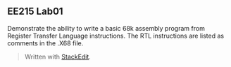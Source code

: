 ## EE215 Lab01 ##
Demonstrate the ability to write a basic 68k assembly program from Register Transfer Language instructions. The RTL instructions are listed as comments in the .X68 file.

> Written with [StackEdit](https://stackedit.io/).
